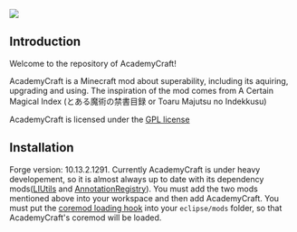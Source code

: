 ![](https://raw.githubusercontent.com/LambdaInnovation/AcademyCraft/master/blob/logo_resized.png)  

## Introduction
Welcome to the repository of AcademyCraft!

AcademyCraft is a Minecraft mod about superability, including its aquiring, upgrading and using. The inspiration of the mod comes from A Certain Magical Index (とある魔術の禁書目録 or Toaru Majutsu no Indekkusu)

AcademyCraft is licensed under the [GPL license](http://www.gnu.org/licenses/gpl.html "gpl license")

## Installation
Forge version: 10.13.2.1291.
Currently AcademyCraft is under heavy developement, so it is almost always up to date with its dependency mods([LIUtils][liu] and [AnnotationRegistry][ar]).
You must add the two mods mentioned above into your workspace and then add AcademyCraft.
You must put the [coremod loading hook](https://github.com/LambdaInnovation/AcademyCraft/tree/master/jar "loading hook") into your ```eclipse/mods``` folder, so that AcademyCraft's coremod will be loaded.

[liu]: https://github.com/LambdaInnovation/LIUtils
[ar]: https://github.com/LambdaInnovation/AnnotationRegistry
